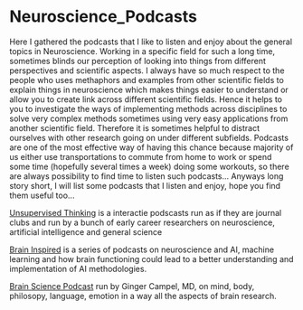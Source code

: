 # Neuroscience_Podcasts

Here I gathered the podcasts that I like to listen and enjoy about the general topics in Neuroscience. Working in a specific field for such a long time, sometimes blinds our perception of looking into things from different perspectives and scientific aspects. I always have so much respect to the people who uses methaphors and examples from other scientific fields to explain things in neuroscience which makes things easier to understand or allow you to create link across different scientific fields. Hence it helps to you to investigate the ways of implementing methods across disciplines to solve very complex methods sometimes using very easy applications from another scientific field. Therefore it is sometimes helpful to distract ourselves with other research going on under different subfields. Podcasts are one of the most effective way of having this chance because majority of us either use transportations to commute from home to work or spend some time (hopefully several times a week) doing some workouts, so there are always possibility to find time to listen such podcasts... Anyways long story short, I will list some podcasts that I listen and enjoy, hope you find them useful too...


[Unsupervised Thinking](http://unsupervisedthinkingpodcast.blogspot.com/) is a interactie podscasts run as if they are journal clubs and run by a bunch of early career researchers on neuroscience, artificial intelligence and general science


[Brain Inspired](https://braininspired.co/podcast/) is a series of podcasts on neuroscience and AI, machine learning and how brain functioning could lead to a better understanding and implementation of AI methodologies. 


[Brain Science Podcast](http://brainsciencepodcast.com/) run by Ginger Campel, MD, on mind, body, philosopy, language, emotion in a way all the aspects of brain research. 
